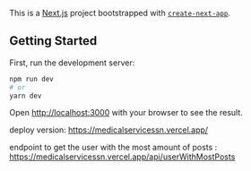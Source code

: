 This is a [Next.js](https://nextjs.org/) project bootstrapped with [`create-next-app`](https://github.com/vercel/next.js/tree/canary/packages/create-next-app).

## Getting Started

First, run the development server:

```bash
npm run dev
# or
yarn dev
```

Open [http://localhost:3000](http://localhost:3000) with your browser to see the result.

deploy version: https://medicalservicessn.vercel.app/

endpoint to get the user with the most amount of posts : https://medicalservicessn.vercel.app/api/userWithMostPosts
